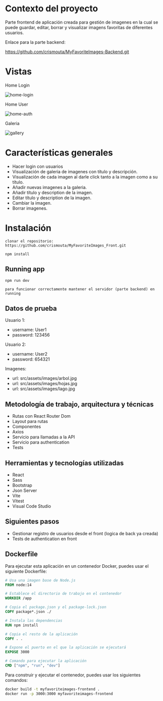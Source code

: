 # Contexto del proyecto
Parte frontend de aplicación creada para gestión de imagenes en la cual se puede guardar, editar, borrar y visualizar imagens favoritas de diferentes usuarios.

Enlace para la parte backend:

https://github.com/crismouta/MyFavoriteImages-Backend.git

# Vistas

Home Login

![home-login](https://github.com/crismouta/MyFavoriteImages-Frontend/assets/82060703/83402d78-9d66-4516-83e5-61911226d44a)

Home User

![home-auth](https://github.com/crismouta/MyFavoriteImages-Frontend/assets/82060703/dc910c30-f8a1-417a-bdbd-5233b4d8c6e6)


Galeria

![gallery](https://github.com/crismouta/MyFavoriteImages-Frontend/assets/82060703/885523d2-e8fb-47f2-b25f-7aac1b908a1b)


# Características generales

-  Hacer login con usuarios
-  Visualización de galeria de imagenes con título y descripción.
-  Visualización de cada imagen al darle click tanto a la imagen como a su título.
-  Añadir nuevas imagenes a la galeria.
-  Añadir título y description de la imagen.
-  Editar título y description de la imagen.
-  Cambiar la imagen.
-  Borrar imagenes.


# Instalación


`clonar el repositorio: https://github.com/crismouta/MyFavoriteImages_Front.git`

`npm install`


## Running app

`npm run dev`

`para funcionar correctamente mantener el servidor (parte backend) en running`

## Datos de prueba

Usuario 1:
-   username: User1
-   password: 123456

Usuario 2:
-   username: User2
-   password: 654321

Imagenes:
-   url: src/assets/images/arbol.jpg
-   url: src/assets/images/hojas.jpg
-   url: src/assets/images/lago.jpg


## Metodología de trabajo, arquitectura y técnicas

-   Rutas con React Router Dom 
-   Layout para rutas
-   Componentes
-   Axios
-   Servicio para llamadas a la API
-   Servicio para authentication
-   Tests


## Herramientas y tecnologías utilizadas
- React
- Sass
- Bootstrap
- Json Server
- Vite
- Vitest
- Visual Code Studio

## Siguientes pasos
- Gestionar registro de usuarios desde el front (logica de back ya creada)
- Tests de authentication en front

## Dockerfile

Para ejecutar esta aplicación en un contenedor Docker, puedes usar el siguiente Dockerfile:

```Dockerfile
# Usa una imagen base de Node.js
FROM node:14

# Establece el directorio de trabajo en el contenedor
WORKDIR /app

# Copia el package.json y el package-lock.json
COPY package*.json ./

# Instala las dependencias
RUN npm install

# Copia el resto de la aplicación
COPY . .

# Expone el puerto en el que la aplicación se ejecutará
EXPOSE 3000

# Comando para ejecutar la aplicación
CMD ["npm", "run", "dev"]
```

Para construir y ejecutar el contenedor, puedes usar los siguientes comandos:

```sh
docker build -t myfavoriteimages-frontend .
docker run -p 3000:3000 myfavoriteimages-frontend
```